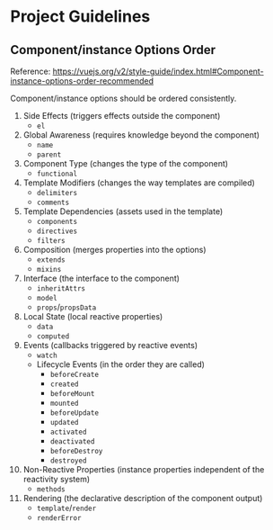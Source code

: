 # Project Guidelines

## Component/instance Options Order

Reference: https://vuejs.org/v2/style-guide/index.html#Component-instance-options-order-recommended

Component/instance options should be ordered consistently.

1. Side Effects (triggers effects outside the component)
   - `el`
2. Global Awareness (requires knowledge beyond the component)
   - `name`
   - `parent`
3. Component Type (changes the type of the component)
   - `functional`
4. Template Modifiers (changes the way templates are compiled)
   - `delimiters`
   - `comments`
5. Template Dependencies (assets used in the template)
   - `components`
   - `directives`
   - `filters`
6. Composition (merges properties into the options)
   - `extends`
   - `mixins`
7. Interface (the interface to the component)
   - `inheritAttrs`
   - `model`
   - `props`/`propsData`
8. Local State (local reactive properties)
   - `data`
   - `computed`
9. Events (callbacks triggered by reactive events)
   - `watch`
   - Lifecycle Events (in the order they are called)
     - `beforeCreate`
     - `created`
     - `beforeMount`
     - `mounted`
     - `beforeUpdate`
     - `updated`
     - `activated`
     - `deactivated`
     - `beforeDestroy`
     - `destroyed`
10. Non-Reactive Properties (instance properties independent of the reactivity system)
    - `methods`
11. Rendering (the declarative description of the component output)
    - `template`/`render`
    - `renderError`
